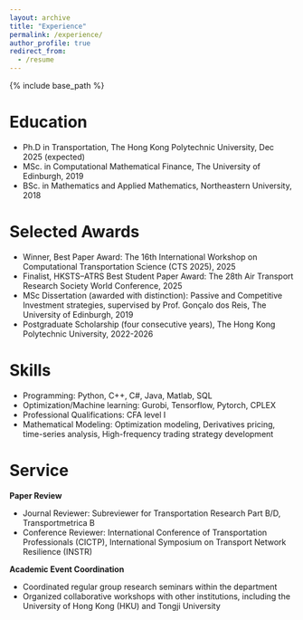 ```yaml
---
layout: archive
title: "Experience"
permalink: /experience/
author_profile: true
redirect_from:
  - /resume
---
```


{% include base_path %}

Education
======
* Ph.D in Transportation, The Hong Kong Polytechnic University, Dec 2025 (expected)
* MSc. in Computational Mathematical Finance, The University of Edinburgh, 2019
* BSc. in Mathematics and Applied Mathematics, Northeastern University, 2018


Selected Awards
======
* Winner, Best Paper Award: The 16th International Workshop on Computational Transportation Science (CTS 2025), 2025
* Finalist, HKSTS–ATRS Best Student Paper Award: The 28th Air Transport Research Society World Conference, 2025
* MSc Dissertation (awarded with distinction): Passive and Competitive Investment strategies, supervised by Prof. Gonçalo dos Reis, The University of Edinburgh, 2019
* Postgraduate Scholarship (four consecutive years), The Hong Kong Polytechnic University, 2022-2026

Skills 
=====
* Programming: Python, C++, C#, Java, Matlab, SQL
* Optimization/Machine learning: Gurobi, Tensorflow, Pytorch, CPLEX
* Professional Qualifications: CFA level I
* Mathematical Modeling: Optimization modeling, Derivatives pricing, time-series analysis, High-frequency trading strategy development
  
Service
======
**Paper Review**
* Journal Reviewer: Subreviewer for Transportation Research Part B/D, Transportmetrica B
* Conference Reviewer: International Conference of Transportation Professionals (CICTP), International Symposium on Transport Network Resilience (INSTR)

**Academic Event Coordination**
* Coordinated regular group research seminars within the department
* Organized collaborative workshops with other institutions, including the University of Hong Kong (HKU) and Tongji University

